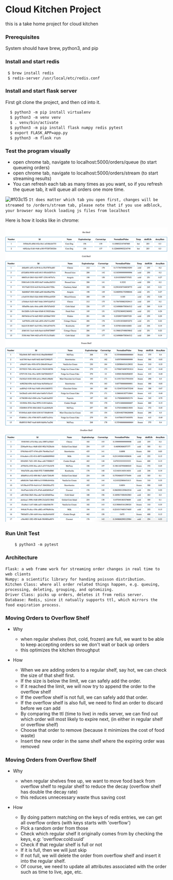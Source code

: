 # Cloud Kitchen Project
this is a take home project for cloud kitchen
 
 ### Prerequisites
 System should have brew, python3, and pip
 
 ### Install and start redis
 ``` 
  $ brew install redis
  $ redis-server /usr/local/etc/redis.conf
  ```
### Install and start flask server
First git clone the project, and then cd into it.
```
  $ python3 -m pip install virtualenv
  $ python3 -m venv venv
  $ . venv/bin/activate
  $ python3 -m pip install flask numpy redis pytest
  $ export FLASK_APP=app.py
  $ python3 -m flask run
 ```
### Test the program visually
  * open chrome tab, navigate to localhost:5000/orders/queue (to start queueing orders)
  * open chrome tab, navigate to localhost:5000/orders/stream (to start streaming results)
  * You can refresh each tab as many times as you want, so if you refresh the queue tab, it will queue all orders one more time.
  
  ![#f03c15](https://placehold.it/15/f03c15/000000?text=+) `It does matter which tab you open first, changes will be streamed to /orders/stream tab, please note that if you use adblock, your browser may block loading js files from localhost`
  
  Here is how it looks like in chrome:
  
  ![alt text](https://raw.githubusercontent.com/alanzhao/cloudKitchenProject/master/static/images/sample.png)
  
### Run Unit Test
```
    $ python3 -m pytest
```

### Architecture
    Flask: a web frame work for streaming order changes in real time to web clients
    Numpy: a scientific library for handing poisson distribution.
    Kitchen Class: where all order related things happen, e.g. queuing, processing, deleting, grouping, and optomizing.
    Driver Class: picks up orders, deletes it from redis server.
    Database: Redis, since it natually supports ttl, which mirrors the food expiration process.

    
    

### Moving Orders to Overflow Shelf
  * Why 
    - when regular shelves (hot, cold, frozen) are full, we want to be able to keep accepting orders so we don't wait or back up orders
    - this optimizes the kitchen throughput
    
  * How
    - When we are adding orders to a regular shelf, say hot, we can check the size of that shelf first.
    - If the size is below the limit, we can safely add the order.
    - If it reached the limit, we will now try to append the order to the overflow shelf
    - If the overflow shelf is not full, we can safely add that order.
    - If the overflow shelf is also full, we need to find an order to discard before we can add
    - By comparing the ttl (time to live) in redis server, we can find out which order will most likely to expire next, (in either in regular shelf or overflow shelf)
    - Choose that order to remove (because it minimizes the cost of food waste)
    - Insert the new order in the same shelf where the expiring order was removed
     
 ### Moving Orders from Overflow Shelf
  * Why 
    - when regular shelves free up, we want to move food back from overflow shelf to regular shelf to reduce the decay (overflow shelf has double the decay rate)
    - this reduces unnecessary waste thus saving cost
    
  * How
    - By doing pattern matching on the keys of redis entries, we can get all overflow orders (with keys starts with 'overflow')
    - Pick a random order from those
    - Check which regular shelf it originally comes from by checking the keys, e.g: 'overflow:cold:uuid'
    - Check if that regular shelf is full or not
    - If it is full, then we will just skip
    - If not full, we will delete the order from overflow shelf and insert it into the regular shelf.
    - Of course, we need to update all attributes associated with the order such as time to live, age, etc.